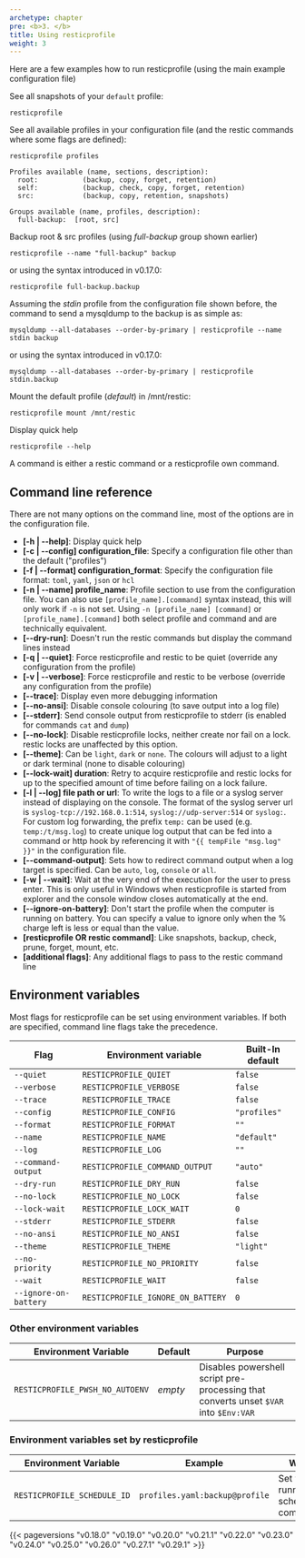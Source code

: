 ```yaml
---
archetype: chapter
pre: <b>3. </b>
title: Using resticprofile
weight: 3
---
```



Here are a few examples how to run resticprofile (using the main example configuration file)

See all snapshots of your `default` profile:

```shell
resticprofile
```

See all available profiles in your configuration file (and the restic commands where some flags are defined):

```shell
resticprofile profiles

Profiles available (name, sections, description):
  root:           (backup, copy, forget, retention)
  self:           (backup, check, copy, forget, retention)
  src:            (backup, copy, retention, snapshots)

Groups available (name, profiles, description):
  full-backup:  [root, src]

```

Backup root & src profiles (using _full-backup_ group shown earlier)

```shell
resticprofile --name "full-backup" backup
```
or using the syntax introduced in v0.17.0:

```shell
resticprofile full-backup.backup
```

Assuming the _stdin_ profile from the configuration file shown before, the command to send a mysqldump to the backup is as simple as:

```shell
mysqldump --all-databases --order-by-primary | resticprofile --name stdin backup
```
or using the syntax introduced in v0.17.0:

```shell
mysqldump --all-databases --order-by-primary | resticprofile stdin.backup
```

Mount the default profile (_default_) in /mnt/restic:

```shell
resticprofile mount /mnt/restic
```

Display quick help

```shell
resticprofile --help
```

A command is either a restic command or a resticprofile own command.


## Command line reference

There are not many options on the command line, most of the options are in the configuration file.

* **[-h | --help]**: Display quick help
* **[-c | --config] configuration_file**: Specify a configuration file other than the default ("profiles")
* **[-f | --format] configuration_format**: Specify the configuration file format: `toml`, `yaml`, `json` or `hcl`
* **[-n | --name] profile_name**: Profile section to use from the configuration file.
  You can also use `[profile_name].[command]` syntax instead, this will only work if `-n` is not set.
  Using `-n [profile_name] [command]` or `[profile_name].[command]` both select profile and command and are technically equivalent.
* **[--dry-run]**: Doesn't run the restic commands but display the command lines instead
* **[-q | --quiet]**: Force resticprofile and restic to be quiet (override any configuration from the profile)
* **[-v | --verbose]**: Force resticprofile and restic to be verbose (override any configuration from the profile)
* **[--trace]**: Display even more debugging information
* **[--no-ansi]**: Disable console colouring (to save output into a log file)
* **[--stderr]**: Send console output from resticprofile to stderr (is enabled for commands `cat` and `dump`)
* **[--no-lock]**: Disable resticprofile locks, neither create nor fail on a lock. restic locks are unaffected by this option.
* **[--theme]**: Can be `light`, `dark` or `none`. The colours will adjust to a 
light or dark terminal (none to disable colouring)
* **[--lock-wait] duration**: Retry to acquire resticprofile and restic locks for up to the specified amount of time before failing on a lock failure. 
* **[-l | --log] file path or url**: To write the logs to a file or a syslog server instead of displaying on the console. 
The format of the syslog server url is `syslog-tcp://192.168.0.1:514`, `syslog://udp-server:514` or `syslog:`.
For custom log forwarding, the prefix `temp:` can be used (e.g. `temp:/t/msg.log`) to create unique log output that can be fed 
into a command or http hook by referencing it with `"{{ tempFile "msg.log" }}"` in the configuration file.
* **[--command-output]**: Sets how to redirect command output when a log target is specified. Can be `auto`, `log`, `console` or `all`.
* **[-w | --wait]**: Wait at the very end of the execution for the user to press enter. 
This is only useful in Windows when resticprofile is started from explorer and the console window closes automatically at the end.
* **[--ignore-on-battery]**: Don't start the profile when the computer is running on battery. You can specify a value to ignore only when the % charge left is less or equal than the value.
* **[resticprofile OR restic command]**: Like snapshots, backup, check, prune, forget, mount, etc.
* **[additional flags]**: Any additional flags to pass to the restic command line

## Environment variables

Most flags for resticprofile can be set using environment variables. If both are specified, command line flags take the precedence.

| Flag                  | Environment variable              | Built-In default |
|-----------------------|-----------------------------------|------------------|
| `--quiet`             | `RESTICPROFILE_QUIET`             | `false`          |
| `--verbose`           | `RESTICPROFILE_VERBOSE`           | `false`          |
| `--trace`             | `RESTICPROFILE_TRACE`             | `false`          |
| `--config`            | `RESTICPROFILE_CONFIG`            | `"profiles"`     |
| `--format`            | `RESTICPROFILE_FORMAT`            | `""`             |
| `--name`              | `RESTICPROFILE_NAME`              | `"default"`      |
| `--log`               | `RESTICPROFILE_LOG`               | `""`             |
| `--command-output`    | `RESTICPROFILE_COMMAND_OUTPUT`    | `"auto"`         |
| `--dry-run`           | `RESTICPROFILE_DRY_RUN`           | `false`          |
| `--no-lock`           | `RESTICPROFILE_NO_LOCK`           | `false`          |
| `--lock-wait`         | `RESTICPROFILE_LOCK_WAIT`         | `0`              |
| `--stderr`            | `RESTICPROFILE_STDERR`            | `false`          |
| `--no-ansi`           | `RESTICPROFILE_NO_ANSI`           | `false`          |
| `--theme`             | `RESTICPROFILE_THEME`             | `"light"`        |
| `--no-priority`       | `RESTICPROFILE_NO_PRIORITY`       | `false`          |
| `--wait`              | `RESTICPROFILE_WAIT`              | `false`          |
| `--ignore-on-battery` | `RESTICPROFILE_IGNORE_ON_BATTERY` | `0`              |

### Other environment variables

| Environment Variable            | Default | Purpose                                                                              |
|---------------------------------|---------|--------------------------------------------------------------------------------------|
| `RESTICPROFILE_PWSH_NO_AUTOENV` | _empty_ | Disables powershell script pre-processing that converts unset `$VAR` into `$Env:VAR` |

### Environment variables set by resticprofile

| Environment Variable        | Example                        | When                                |
|-----------------------------|--------------------------------|-------------------------------------|
| `RESTICPROFILE_SCHEDULE_ID` | `profiles.yaml:backup@profile` | Set when running scheduled commands |

{{< pageversions "v0.18.0" "v0.19.0" "v0.20.0" "v0.21.1" "v0.22.0" "v0.23.0" "v0.24.0" "v0.25.0" "v0.26.0" "v0.27.1" "v0.29.1" >}}
